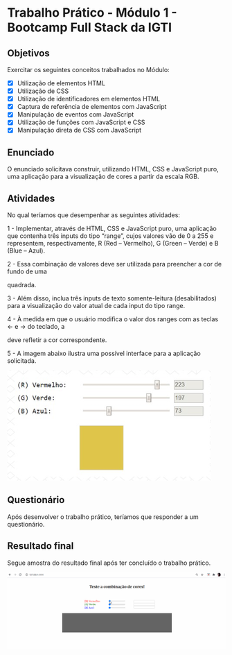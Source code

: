 # Trabalho Prático - Módulo 1 - Bootcamp Full Stack da IGTI

## Objetivos

Exercitar os seguintes conceitos trabalhados no Módulo:

- [x] Utilização de elementos HTML
- [x] Utilização de CSS
- [x] Utilização de identificadores em elementos HTML
- [x] Captura de referência de elementos com JavaScript
- [x] Manipulação de eventos com JavaScript
- [x] Utilização de funções com JavaScript e CSS
- [x] Manipulação direta de CSS com JavaScript

## Enunciado

O enunciado solicitava construir, utilizando HTML, CSS e JavaScript puro, uma aplicação para a
visualização de cores a partir da escala RGB.

## Atividades

No qual teríamos que desempenhar as seguintes atividades:

1 - Implementar, através de HTML, CSS e JavaScript puro, uma aplicação que
contenha três inputs do tipo “range”, cujos valores vão de 0 a 255 e representem,
respectivamente, R (Red – Vermelho), G (Green – Verde) e B (Blue – Azul). 

2 - Essa combinação de valores deve ser utilizada para preencher a cor de fundo de
uma <div> quadrada. 

3 - Além disso, inclua três inputs de texto somente-leitura (desabilitados) para a
visualização do valor atual de cada input do tipo range. 

4 - À medida em que o usuário modifica o valor dos ranges com as teclas ← e → do
teclado, a <div> deve refletir a cor correspondente. 
  
5 - A imagem abaixo ilustra uma possível interface para a aplicação solicitada.

<img src="./exemplo-igti.jpg">

## Questionário

Após desenvolver o trabalho prático, teríamos que responder a um questionário.

## Resultado final

Segue amostra do resultado final após ter concluído o trabalho prático.

<img src="./seletor.gif">











